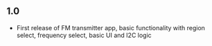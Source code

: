 ## 1.0
- First release of FM transmitter app, basic functionality with region select, frequency select, basic UI and I2C logic
